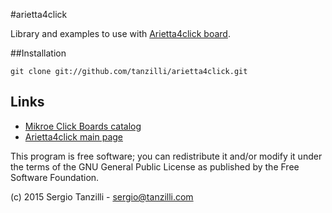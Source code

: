 #arietta4click

Library and examples to use with [Arietta4click board](http://www.acmesystems.it/arietta4click).
 
##Installation

	git clone git://github.com/tanzilli/arietta4click.git

## Links

* [Mikroe Click Boards catalog](http://www.mikroe.com/click/)
* [Arietta4click main page](http://www.acmesystems.it/arietta4click)

This program is free software; you can redistribute it and/or modify
it under the terms of the GNU General Public License as published by
the Free Software Foundation.

(c) 2015 Sergio Tanzilli - sergio@tanzilli.com
